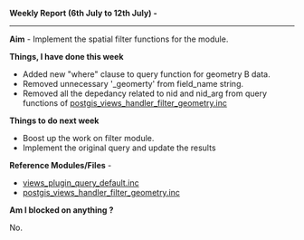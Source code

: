 **Weekly Report (6th July to 12th July) -**

***

**Aim** - Implement the spatial filter functions for the module.

**Things, I have done this week**

* Added new "where" clause to query function for geometry B data.
* Removed unnecessary '_geomerty' from field_name string. 
* Removed all the depedancy related to nid and nid_arg from query functions of [postgis_views_handler_filter_geometry.inc](https://github.com/panwarnaveen9/View-Module-for-Cartaro-GSOC2014/blob/20964232f29365a6ff28f54c11b09244936f9eec/cartaro/profiles/cartaro/modules/contrib/postgis/views/postgis_views_handler_filter_geometry.inc) 


**Things to do next week**
* Boost up the work on filter module.
* Implement the original query and update the results

**Reference Modules/Files** - 
* [views_plugin_query_default.inc](https://github.com/panwarnaveen9/View-Module-for-Cartaro-GSOC2014/blob/master/cartaro/profiles/cartaro/modules/contrib/views/plugins/views_plugin_query_default.inc)
* [postgis_views_handler_filter_geometry.inc](https://github.com/panwarnaveen9/View-Module-for-Cartaro-GSOC2014/blob/20964232f29365a6ff28f54c11b09244936f9eec/cartaro/profiles/cartaro/modules/contrib/postgis/views/postgis_views_handler_filter_geometry.inc) 

**Am I blocked on anything ?**

No.